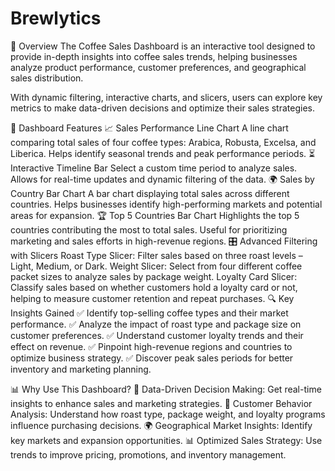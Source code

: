 # Brewlytics
🚀 Overview
The Coffee Sales Dashboard is an interactive tool designed to provide in-depth insights into coffee sales trends, helping businesses analyze product performance, customer preferences, and geographical sales distribution.

With dynamic filtering, interactive charts, and slicers, users can explore key metrics to make data-driven decisions and optimize their sales strategies.

📌 Dashboard Features
📈 Sales Performance Line Chart
A line chart comparing total sales of four coffee types: Arabica, Robusta, Excelsa, and Liberica.
Helps identify seasonal trends and peak performance periods.
⏳ Interactive Timeline Bar
Select a custom time period to analyze sales.
Allows for real-time updates and dynamic filtering of the data.
🌍 Sales by Country Bar Chart
A bar chart displaying total sales across different countries.
Helps businesses identify high-performing markets and potential areas for expansion.
🏆 Top 5 Countries Bar Chart
Highlights the top 5 countries contributing the most to total sales.
Useful for prioritizing marketing and sales efforts in high-revenue regions.
🎛️ Advanced Filtering with Slicers
Roast Type Slicer: Filter sales based on three roast levels – Light, Medium, or Dark.
Weight Slicer: Select from four different coffee packet sizes to analyze sales by package weight.
Loyalty Card Slicer: Classify sales based on whether customers hold a loyalty card or not, helping to measure customer retention and repeat purchases.
🔍 Key Insights Gained
✅ Identify top-selling coffee types and their market performance.
✅ Analyze the impact of roast type and package size on customer preferences.
✅ Understand customer loyalty trends and their effect on revenue.
✅ Pinpoint high-revenue regions and countries to optimize business strategy.
✅ Discover peak sales periods for better inventory and marketing planning.

📊 Why Use This Dashboard?
📌 Data-Driven Decision Making: Get real-time insights to enhance sales and marketing strategies.
👥 Customer Behavior Analysis: Understand how roast type, package weight, and loyalty programs influence purchasing decisions.
🌍 Geographical Market Insights: Identify key markets and expansion opportunities.
📊 Optimized Sales Strategy: Use trends to improve pricing, promotions, and inventory management.
